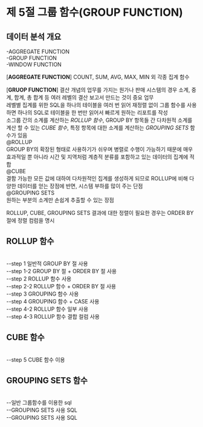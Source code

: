 # 제 5절 그룹 함수(GROUP FUNCTION)

## 데이터 분석 개요
  -AGGREGATE FUNCTION<BR>
  -GROUP FUNCTION<BR>
  -WINDOW FUNCTION<BR>

  [**AGGREGATE FUNCTION**]
  COUNT, SUM, AVG, MAX, MIN 외 각종 집계 함수

  [**GRUOP FUNCTION**]
  결산 개념의 업무를 가지는 원가나 판매 시스템의 경우 소계, 중계, 합계, 총 합계 등 여러 레벨의 결산 보고서 만드는 것이 중요 업무<BR>
  레벨별 집계를 위한 SQL을 하나의 테이블을 여러 번 읽어 재정렬 없이 그룹 함수를 사용하면 하나의 SQL로 테이블을 한 번만 읽어서 빠르게 원하는 리포트를 작성<BR>
  소그룹 간의 소계를 계산하는 *ROLLUP 함수*, GROUP BY 항목들 간 다차원적 소계를 계산 할 수 있는 *CUBE 함수*, 특정 항목에 대한 소계를 계산하는 *GROUPING SETS* 함수가 있음 <BR>
  @ROLLUP <BR>
  GROUP BY의 확장된 형태로 사용하기가 쉬우며 병렬로 수행이 가능하기 때문에 매우 효과적일 뿐 아니라 시간 및 지역처럼 계층적 분류를 포함하고 있는 데이터의 집계에 적합<BR>
  @CUBE <BR>
  결함 가능한 모든 값에 대하여 다차원적인 집계를 생성하게 되므로 ROLLUP에 비해 다양한 데이터를 얻는 장점에 반면, 시스템 부하를 많이 주는 단점<BR>
  @GROUPING SETS <BR>
  원하는 부분의 소계만 손쉽게 추출할 수 있는 장점<BR>

  ROLLUP, CUBE, GROUPING SETS 결과에 대한 정렬이 필요한 경우는 ORDER BY 절에 정렬 컴럼을 명시<BR>

## ROLLUP 함수
<BR>
  --step 1 일반적 GROUP BY 절 사용<BR>
  --step 1-2 GROUP BY 절 + ORDER BY 절 사용<BR>
  --step 2 ROLLUP 함수 사용<BR>
  --step 2-2 ROLLUP 함수 + ORDER BY 절 사용<BR>
  --step 3 GROUPING 함수 사용<BR>
  --step 4 GROUPING 함수 + CASE 사용<BR>
  --step 4-2 ROLLUP 함수 일부 사용<BR>
  --step 4-3 ROLLUP 함수 결합 컬럼 사용<BR>

## CUBE 함수
<BR>
  --step 5 CUBE 함수 이용<BR>

## GROUPING SETS 함수
<BR>
  --일반 그룹함수를 이용한 sql<BR>
  --GROUPING SETS 사용 SQL<BR>
  --GROUPING SETS 사용 SQL<BR>
